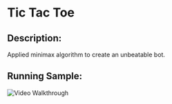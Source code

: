 # Tic Tac Toe

## Description:
Applied minimax algorithm to create an unbeatable bot.

## Running Sample:

<img src='https://github.com/jacklvd/freetime_learning/blob/master/AI_intro/search/tictactoe/walkthrough.gif' title='Video Walkthrough' width='' alt='Video Walkthrough' />
